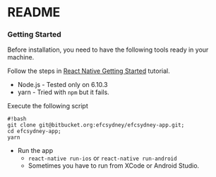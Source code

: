 # README #


### Getting Started ###

Before installation, you need to have the following tools ready in your machine.

Follow the steps in [React Native Getting Started](https://facebook.github.io/react-native/docs/getting-started.html) tutorial.

* Node.js - Tested only on 6.10.3
* yarn - Tried with `npm` but it fails. 

Execute the following script 

```
#!bash
git clone git@bitbucket.org:efcsydney/efcsydney-app.git;
cd efcsydney-app;
yarn 
```

* Run the app
    * `react-native run-ios` or `react-native run-android`
    * Sometimes you have to run from XCode or Android Studio.